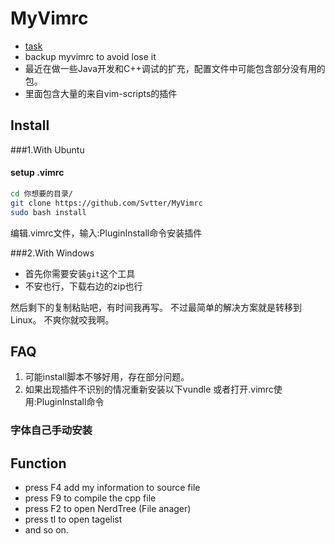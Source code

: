 MyVimrc
===

- [task](task.md)
- backup myvimrc to avoid lose it
- 最近在做一些Java开发和C++调试的扩充，配置文件中可能包含部分没有用的包。
- 里面包含大量的来自vim-scripts的插件

Install
---

###1.With Ubuntu
#### setup .vimrc

```bash 
cd 你想要的目录/
git clone https://github.com/Svtter/MyVimrc
sudo bash install
```
编辑.vimrc文件，输入:PluginInstall命令安装插件

###2.With Windows

- 首先你需要安装`git`这个工具
- 不安也行，下载右边的zip也行

然后剩下的复制粘贴吧，有时间我再写。
不过最简单的解决方案就是转移到Linux。
不爽你就咬我啊。

FAQ
---

1. 可能install脚本不够好用，存在部分问题。
2. 如果出现插件不识别的情况重新安装以下vundle 
    或者打开.vimrc使用:PluginInstall命令

### 字体自己手动安装

Function
---
- press F4 add my information to source file
- press F9 to compile the cpp file
- press F2 to open NerdTree (File anager)
- press tl to open tagelist
- and so on.

